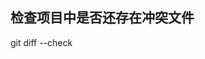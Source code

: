 <!--
 * @Description: 
 * @Author: qiaolingniu
 * @Date: 2020-07-23 10:03:44
 * @LastEditors: qiaolingniu
 * @LastEditTime: 2020-07-23 10:04:45
 * @FilePath: /前端架构/5工具平台/5.1版本管理/git/git. conflict.md
--> 

## 检查项目中是否还存在冲突文件
  git diff --check